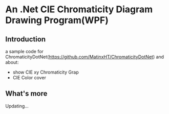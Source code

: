# An .Net CIE Chromaticity Diagram Drawing Program(WPF)

## Introduction
a sample code for ChromaticityDotNet(https://github.com/MatinxHT/ChromaticityDotNet) and about:
- show CIE xy Chromaticity Grap
- CIE Color cover

## What's more
Updating...
